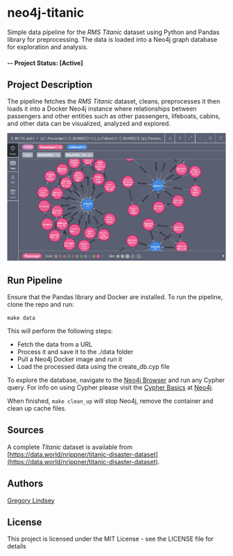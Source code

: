 # neo4j-titanic
Simple data pipeline for the *RMS Titanic* dataset using Python and Pandas library for preprocessing. The data is loaded into a Neo4j graph database for exploration and analysis.

#### -- Project Status: [Active]

## Project Description
The pipeline fetches the *RMS Titanic* dataset, cleans, preprocesses it then loads it into a Docker Neo4j instance where relationships between passengers and other entities such as other passengers, lifeboats, cabins, and other data can be visualized, analyzed and explored.

![Neo4j Browser](/img/neo4jbrowser.png)

## Run Pipeline
Ensure that the Pandas library and Docker are installed. To run the pipeline, clone the repo and run:
```
make data
```
This will perform the following steps:
* Fetch the data from a URL
* Process it and save it to the ./data folder 
* Pull a Neo4j Docker image and run it 
* Load the processed data using the create_db.cyp file

To explore the database, navigate to the [Neo4j Browser](http://localhost:7474/browser/) and run any Cypher query. For info on using Cypher please visit the [Cypher Basics](https://neo4j.com/developer/cypher-basics-i/) at [Neo4j](https://neo4j.com/).

When finished, ```make clean_up``` will stop Neo4j, remove the container and clean up cache files.

## Sources
A complete *Titanic* dataset is available from [https://data.world/nrippner/titanic-disaster-dataset](https://data.world/nrippner/titanic-disaster-dataset). 

## Authors
[Gregory Lindsey](https://github.com/gclindsey) 

## License
This project is licensed under the MIT License - see the LICENSE file for details